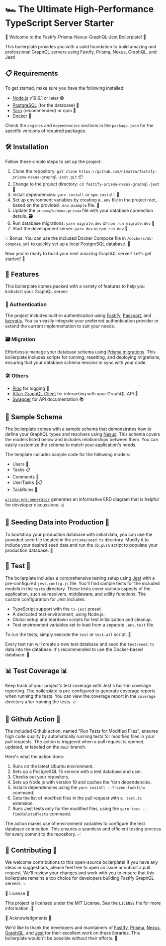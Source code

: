 # 🏎️ The Ultimate High-Performance TypeScript Server Starter

🚀 Welcome to the Fastify-Prisma-Nexus-GraphQL-Jest Boilerplate! 🎉

This boilerplate provides you with a solid foundation to build amazing and professional GraphQL servers using Fastify, Prisma, Nexus, GraphQL, and Jest!

## 📋 Requirements

To get started, make sure you have the following installed:

- [Node.js](https://nodejs.org/) v19.6.1 or later 🟢
- [PostgreSQL](https://www.postgresql.org/) (for the database) 🐘
- [Yarn](https://yarnpkg.com/) (recommended) or npm 🧶
- [Docker](https://www.docker.com/) 🐳

Check the `engines` and `dependencies` sections in the `package.json` for the specific versions of required packages.

## 🛠️ Installation

Follow these simple steps to set up the project:

1. Clone the repository: `git clone https://github.com/nimatra/fastify-prisma-nexus-graphql-jest.git` 📦
2. Change to the project directory: `cd fastify-prisma-nexus-graphql-jest` 📁
3. Install dependencies: `yarn install` or `npm install` 🧩
4. Set up environment variables by creating a `.env` file in the project root, based on the provided `.env.example` file. 🔑
5. Update the `prisma/schema.prisma` file with your database connection details. 🗃️
6. Run database migrations: `yarn migrate:dev` or `npm run migrate:dev` 🚧
7. Start the development server: `yarn dev` or `npm run dev` 🚀

💡 Bonus: You can use the included Docker Compose file in `/dockers/db-compose.yml` to quickly set up a local PostgreSQL database. 🐳

Now you're ready to build your next amazing GraphQL server! Let's get started! 🎉

## 🌟 Features

This boilerplate comes packed with a variety of features to help you kickstart your GraphQL server:


### 🔐 Authentication

The project includes built-in authentication using [Fastify](https://www.fastify.io/), [Passport](http://www.passportjs.org/), and [bcryptjs](https://www.npmjs.com/package/bcryptjs). You can easily integrate your preferred authentication provider or extend the current implementation to suit your needs.

### 🗃️ Migration

Effortlessly manage your database schema using [Prisma migrations](https://www.prisma.io/docs/guides/database/developing-with-prisma-migrate). This boilerplate includes scripts for running, resetting, and deploying migrations, ensuring that your database schema remains in sync with your code.

### 🛠️ Others
- [Pino](https://getpino.io/) for logging 📝
- [Altair GraphQL Client](https://altair.sirmuel.design/) for interacting with your GraphQL API 📡
- [Swagger](https://swagger.io/) for API documentation 📚

## 🧬 Sample Schema

The boilerplate comes with a sample schema that demonstrates how to define your GraphQL types and resolvers using [Nexus](https://nexusjs.org/). This schema covers the models listed below and includes relationships between them. You can easily customize the schema to match your application's needs.

The template includes sample code for the following models:

- Users 👥
- Tasks 📋
- Comments 💬
- UserTasks 👤📋
- TaskRoles 📌

[`prisma-erd-generator`](https://github.com/AhmedElywa/prisma-erd-generator) generates an informative ERD diagram that is helpful for developer discussions. 📊

## 🌱 Seeding Data into Production 🌱

To bootstrap your production database with initial data, you can use the provided seed file located in the `prisma/seed.ts` directory. Modify it to include your desired seed data and run the `db:push` script to populate your production database. 🚀

## 🧪 Test 🧪

The boilerplate includes a comprehensive testing setup using [Jest](https://jestjs.io/) with a pre-configured `jest.config.js` file. You'll find sample tests for the included models in the `tests` directory. These tests cover various aspects of the application, such as resolvers, middleware, and utility functions. The custom configuration for Jest includes:

- TypeScript support with the `ts-jest` preset.
- A dedicated test environment, using Node.js.
- Global setup and teardown scripts for test initialization and cleanup.
- Test environment variables set to load from a separate `.env.test` file.

To run the tests, simply execute the `test` or `test:all` script. 🚦

Every test run will create a new test database and seed the `test/seed.ts` data into the database. It's recommended to use the Docker-based database. 🐳


## 📊 Test Coverage 📊

Keep track of your project's test coverage with Jest's built-in coverage reporting. The boilerplate is pre-configured to generate coverage reports when running the tests. You can view the coverage report in the `coverage` directory after running the tests. 📈

## 🔄 Github Action 🔄

The included Github action, named "Run Tests for Modified Files", ensures high code quality by automatically running tests for modified files in your pull requests. The action is triggered when a pull request is opened, updated, or labeled on the `main` branch.

Here's what the action does:

1. Runs on the latest Ubuntu environment.
2. Sets up a PostgreSQL 15 service with a test database and user.
3. Checks out your repository.
4. Sets up Node.js with version 19 and caches the Yarn dependencies.
5. Installs dependencies using the `yarn install --frozen-lockfile` command.
6. Gets the list of modified files in the pull request with a `.test.ts` extension.
7. Runs Jest tests only for the modified files, using the `yarn test --findRelatedTests` command.

The action makes use of environment variables to configure the test database connection. This ensures a seamless and efficient testing process for every commit to the repository. ✅

## 🤝 Contributing 🤝

We welcome contributions to this open-source boilerplate! If you have any ideas or suggestions, please feel free to open an issue or submit a pull request. We'll review your changes and work with you to ensure that this boilerplate remains a top choice for developers building Fastify GraphQL servers. 💡

📜 License 📜

This project is licensed under the MIT License. See the `LICENSE` file for more information. 📄

🙌 Acknowledgments 🙌

We'd like to thank the developers and maintainers of [Fastify](https://www.fastify.io/), [Prisma](https://www.prisma.io/), [Nexus](https://nexusjs.org/), [GraphQL](https://graphql.org/), and [Jest](https://jestjs.io/) for their excellent work on these libraries. This boilerplate wouldn't be possible without their efforts. 🎉
